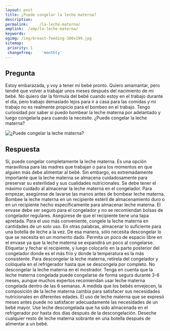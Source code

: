 ```yaml
---
layout: post
title: ¿Puede congelar la leche materna?  
description: 
permalink:     /la-leche-materna/
amplink:  /amp/la-leche-materna/
keywords: 
ogimg: /img/breast-feeding-300x199.jpg
sitemap:
 priority: 1
 changefreq:    'monthly'
---
```




## Pregunta

Estoy embarazada, y voy a tener mi bebé pronto. Quiero amamantar, pero tendré que volver a trabajar unos meses después del nacimiento de mi bebé. No quiero dar la fórmula del bebé cuando estoy en el trabajo durante el día, pero trabajo demasiado lejos para ir a casa para las comidas y mi trabajo no es realmente propicio para el bombeo en el trabajo. Tengo curiosidad por saber si puedo bombear la leche materna por adelantado y luego congelarla para cuando la necesite. ¿Puede congelar la leche materna?


![¿Puede congelar la leche materna?](https://sepuedecongelar.com/img/breast-feeding-300x199.jpg "¿Puede congelar la leche materna?" )


## Respuesta

Sí, puede congelar completamente la leche materna. Es una opción maravillosa para las madres que trabajan o para los momentos en que alguien más debe alimentar al bebé. Sin embargo, es extremadamente importante que la leche materna se almacena cuidadosamente para preservar su esterilidad y sus cualidades nutricionales. Se debe tener el máximo cuidado al almacenar la leche materna en el congelador.
Para empezar, asegúrese de lavarse las manos antes de bombear leche materna. Bombee la leche materna en un recipiente estéril de almacenamiento duro o en un recipiente hecho específicamente para almacenar leche materna. El envase debe ser seguro para el congelador y no se recomiendan bolsas de congelador regulares. Asegúrese de que el recipiente tiene una tapa apretada. Para el uso más conveniente, congele la leche materna en cantidades de un solo uso. En otras palabras, almacenar lo suficiente para una botella de leche a la vez. De esa manera, sólo necesita descongelar lo que se necesita en un momento dado. Permita un poco de espacio libre en el envase ya que la leche materna se expandirá un poco al congelarse. Etiquetar y fechar el recipiente, y luego colocarlo en la parte posterior del congelador donde es el más frío y donde la temperatura es la más consistente.
Para descongelar la leche materna, retírela del congelador y colóquela en el refrigerador hasta que se descongela por completo. No descongelar la leche materna en el mostrador. Tenga en cuenta que la leche materna congelada puede congelarse de forma segura durante 3-6 meses, aunque muchos expertos recomiendan usar leche materna congelada dentro de las 6 semanas. A medida que los bebés envejecen, la composición de la leche materna cambia para satisfacer sus necesidades nutricionales en diferentes edades. El uso de leche materna que se expresó meses antes puede no satisfacer adecuadamente las necesidades de un bebé mayor.
Use leche descongelada que ha sido almacenada en el refrigerador por hasta dos días después de la descongelación. Deseche cualquier resto de leche materna sobrante en una botella después de alimentar a un bebé.
